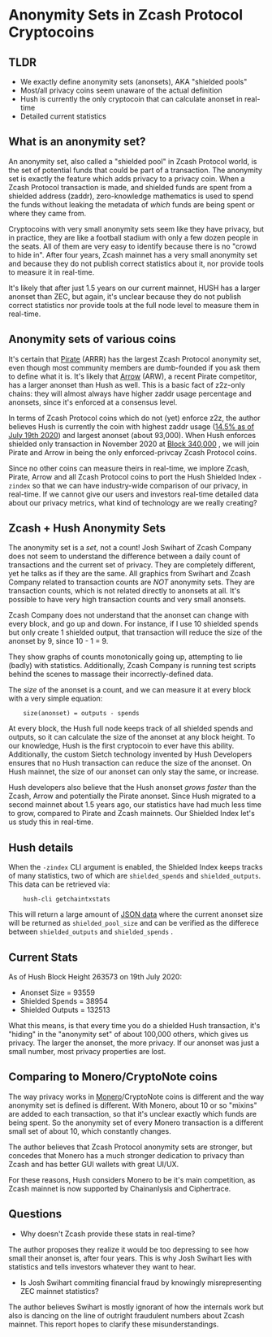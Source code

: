 # Anonymity Sets in Zcash Protocol Cryptocoins

## TLDR

 * We exactly define anonymity sets (anonsets), AKA "shielded pools"
 * Most/all privacy coins seem unaware of the actual definition
 * Hush is currently the only cryptocoin that can calculate anonset in real-time
 * Detailed current statistics

## What is an anonymity set?

An anonymity set, also called a "shielded pool" in Zcash Protocol world, is the set of
potential funds that could be part of a transaction. The anonymity set is exactly the feature
which adds privacy to a privacy coin. When a Zcash Protocol transaction is made, and shielded
funds are spent from a shielded address (zaddr), zero-knowledge mathematics is used to spend
the funds without leaking the metadata of *which* funds are being spent or where they came from.

Cryptocoins with very small anonymity sets seem like they have privacy, but in practice, they are
like a football stadium with only a few dozen people in the seats. All of them are very easy to
identify because there is no "crowd to hide in". After four years, Zcash mainnet has a very small
anonymity set and because they do not publish correct statistics about it, nor provide tools to
measure it in real-time.

It's likely that after just 1.5 years on our current mainnet, HUSH has a larger anonset than ZEC, but
again, it's unclear because they do not publish correct statistics nor provide tools at the full
node level to measure them in real-time.

## Anonymity sets of various coins

It's certain that [Pirate](https://pirate.black) (ARRR) has the largest Zcash Protocol anonymity set, even though most community members
are dumb-founded if you ask them to define what it is. It's likely that [Arrow](https://arrowchain.io) (ARW), a recent Pirate
competitor, has a larger anonset than Hush as well. This is a basic fact of z2z-only chains: they will
almost always have higher zaddr usage percentage and anonsets, since it's enforced at a consensus level.

In terms of Zcash Protocol coins which do not (yet) enforce z2z, the author believes Hush is currently
the coin with highest zaddr usage ([14.5% as of July 19th 2020](https://myhush.org/supply)) and largest anonset (about 93,000). 
When Hush enforces shielded only transaction in November 2020 at [Block 340,000](https://myhush.org/halving/) , we will join Pirate and
Arrow in being the only enforced-privcay Zcash Protocol coins.

Since no other coins can measure theirs in real-time, we implore Zcash, Pirate, Arrow and all Zcash Protocol coins to port the
Hush Shielded Index `-zindex` so that we can have industry-wide comparison of our privacy, in real-time. If we cannot
give our users and investors real-time detailed data about our privacy metrics, what kind of technology
are we really creating?


## Zcash + Hush Anonymity Sets

The anonymity set is a *set*, not a count! Josh Swihart of Zcash Company does not seem to understand
the difference between a daily count of transactions and the current set of privacy.
They are completely different, yet he talks as if they are the same. All graphics
from Swihart and Zcash Company related to transaction counts are *NOT* anonymity sets.
They are transaction counts, which is not related directly to anonsets at all. It's possible
to have very high transaction counts and very small anonsets.

Zcash Company does not understand that the anonset can change with every block, and go up and down.
For instance, if I use 10 shielded spends but only create 1 shielded output, that transaction
will reduce the size of the anonset by 9, since 10 - 1 = 9.

They show graphs of counts monotonically going up, attempting to lie (badly) with statistics.
Additionally, Zcash Company is running test scripts behind the scenes to massage their
incorrectly-defined data.

The *size* of the anonset is a count, and we can measure it at every block with a very simple
equation:


```
    size(anonset) = outputs - spends
```

At every block, the Hush full node keeps track of all shielded spends and outputs, so it can
calculate the size of the anonset at any block height. To our knowledge, Hush is the first
cryptocoin to ever have this ability. Additionally, the custom Sietch technology invented
by Hush Developers ensures that no Hush transaction can reduce the size of the anonset. On
Hush mainnet, the size of our anonset can only stay the same, or increase.

Hush developers also believe that the Hush anonset *grows faster* than the Zcash, Arrow and
potentially the Pirate anonset. Since Hush migrated to a second mainnet about 1.5 years ago,
our statistics have had much less time to grow, compared to Pirate and Zcash mainnets. Our
Shielded Index let's us study this in real-time.

## Hush details

When the `-zindex` CLI argument is enabled, the Shielded Index keeps tracks of many
statistics, two of which are `shielded_spends` and `shielded_outputs`. This data can
be retrieved via:

```
    hush-cli getchaintxstats
```

This will return a large amount of [JSON data](https://gist.github.com/leto/8c02406464d61b43c2e5f0bbd9b8311d) where the current anonset size will be returned as
`shielded_pool_size` and can be verified as the differece between `shielded_outputs` and
`shielded_spends` .

## Current Stats

As of Hush Block Height 263573 on 19th July 2020:

  * Anonset Size     = 93559
  * Shielded Spends  = 38954
  * Shielded Outputs = 132513

What this means, is that every time you do a shielded Hush transaction, it's "hiding"
in the "anonymity set" of about 100,000 others, which gives us privacy. The larger the
anonset, the more privacy. If our anonset was just a small number, most privacy properties
are lost.

## Comparing to Monero/CryptoNote coins

The way privacy works in [Monero](https://getmonero.org)/CryptoNote coins is different and the way anonymity set
is defined is different. With Monero, about 10 or so "mixins" are added to each transaction,
so that it's unclear exactly which funds are being spent. So the anonymity set of every Monero
transaction is a different small set of about 10, which constantly changes.

The author believes that Zcash Protocol anonymity sets are stronger, but concedes that Monero
has a much stronger dedication to privacy than Zcash and has better GUI wallets with great UI/UX.

For these reasons, Hush considers Monero to be it's main competition, as Zcash mainnet is now
supported by Chainanlysis and Ciphertrace.


## Questions

  * Why doesn't Zcash provide these stats in real-time?

The author proposes they realize it would be too depressing to see how small their anonset is, after four years.
This is why Josh Swihart lies with statistics and tells investors whatever they want to hear.

  * Is Josh Swihart commiting financial fraud by knowingly misrepresenting ZEC mainnet statistics?

The author believes Swihart is mostly ignorant of how the internals work but also is dancing on the line of
outright fraudulent numbers about Zcash mainnet. This report hopes to clarify these misunderstandings.


